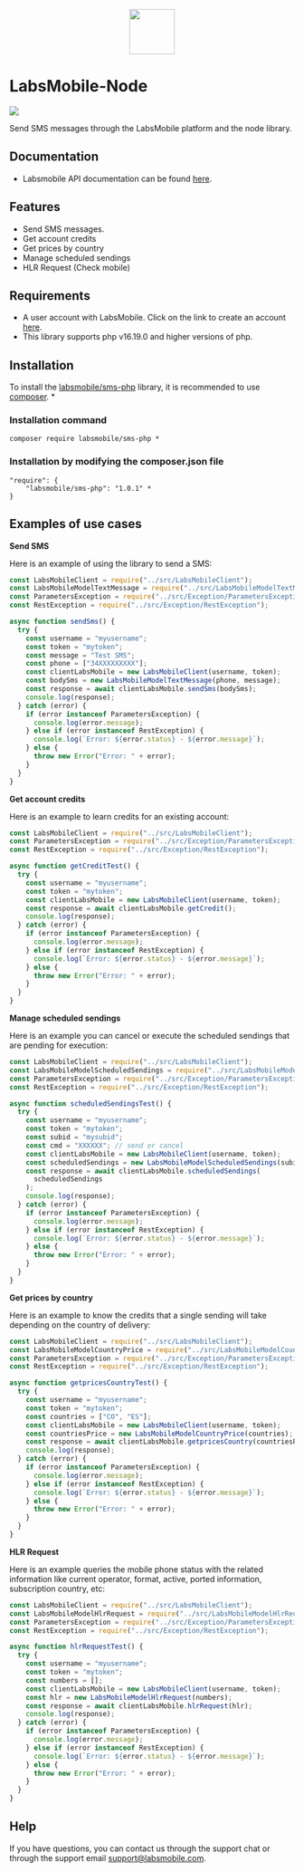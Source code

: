 <p align="center">
  <img src="https://avatars.githubusercontent.com/u/152215067?s=200&v=4" height="80">
</p>

# LabsMobile-Node

![](https://img.shields.io/badge/version-1.0.1-blue.svg)

Send SMS messages through the LabsMobile platform and the node library.

## Documentation

- Labsmobile API documentation can be found [here][apidocs].

## Features

- Send SMS messages.
- Get account credits
- Get prices by country
- Manage scheduled sendings
- HLR Request (Check mobile)

## Requirements

- A user account with LabsMobile. Click on the link to create an account [here][signUp].
- This library supports php v16.19.0 and higher versions of php.

## Installation

To install the [labsmobile/sms-php][packages] library, it is recommended to use [composer][getcomposer]. \*

### Installation command

```
composer require labsmobile/sms-php *
```

### Installation by modifying the composer.json file

```
"require": {
	"labsmobile/sms-php": "1.0.1" *
}
```

## Examples of use cases

**Send SMS**

Here is an example of using the library to send a SMS:

```javascript
const LabsMobileClient = require("../src/LabsMobileClient");
const LabsMobileModelTextMessage = require("../src/LabsMobileModelTextMessage");
const ParametersException = require("../src/Exception/ParametersException");
const RestException = require("../src/Exception/RestException");

async function sendSms() {
  try {
    const username = "myusername";
    const token = "mytoken";
    const message = "Test SMS";
    const phone = ["34XXXXXXXXX"];
    const clientLabsMobile = new LabsMobileClient(username, token);
    const bodySms = new LabsMobileModelTextMessage(phone, message);
    const response = await clientLabsMobile.sendSms(bodySms);
    console.log(response);
  } catch (error) {
    if (error instanceof ParametersException) {
      console.log(error.message);
    } else if (error instanceof RestException) {
      console.log(`Error: ${error.status} - ${error.message}`);
    } else {
      throw new Error("Error: " + error);
    }
  }
}
```

**Get account credits**

Here is an example to learn credits for an existing account:

```javascript
const LabsMobileClient = require("../src/LabsMobileClient");
const ParametersException = require("../src/Exception/ParametersException");
const RestException = require("../src/Exception/RestException");

async function getCreditTest() {
  try {
    const username = "myusername";
    const token = "mytoken";
    const clientLabsMobile = new LabsMobileClient(username, token);
    const response = await clientLabsMobile.getCredit();
    console.log(response);
  } catch (error) {
    if (error instanceof ParametersException) {
      console.log(error.message);
    } else if (error instanceof RestException) {
      console.log(`Error: ${error.status} - ${error.message}`);
    } else {
      throw new Error("Error: " + error);
    }
  }
}
```

**Manage scheduled sendings**

Here is an example you can cancel or execute the scheduled sendings that are pending for execution:

```javascript
const LabsMobileClient = require("../src/LabsMobileClient");
const LabsMobileModelScheduledSendings = require("../src/LabsMobileModelScheduledSendings");
const ParametersException = require("../src/Exception/ParametersException");
const RestException = require("../src/Exception/RestException");

async function scheduledSendingsTest() {
  try {
    const username = "myusername";
    const token = "mytoken";
    const subid = "mysubid";
    const cmd = "XXXXXX"; // send or cancel
    const clientLabsMobile = new LabsMobileClient(username, token);
    const scheduledSendings = new LabsMobileModelScheduledSendings(subid, cmd);
    const response = await clientLabsMobile.scheduledSendings(
      scheduledSendings
    );
    console.log(response);
  } catch (error) {
    if (error instanceof ParametersException) {
      console.log(error.message);
    } else if (error instanceof RestException) {
      console.log(`Error: ${error.status} - ${error.message}`);
    } else {
      throw new Error("Error: " + error);
    }
  }
}
```

**Get prices by country**

Here is an example to know the credits that a single sending will take depending on the country of delivery:

```javascript
const LabsMobileClient = require("../src/LabsMobileClient");
const LabsMobileModelCountryPrice = require("../src/LabsMobileModelCountryPrice");
const ParametersException = require("../src/Exception/ParametersException");
const RestException = require("../src/Exception/RestException");

async function getpricesCountryTest() {
  try {
    const username = "myusername";
    const token = "mytoken";
    const countries = ["CO", "ES"];
    const clientLabsMobile = new LabsMobileClient(username, token);
    const countriesPrice = new LabsMobileModelCountryPrice(countries);
    const response = await clientLabsMobile.getpricesCountry(countriesPrice);
    console.log(response);
  } catch (error) {
    if (error instanceof ParametersException) {
      console.log(error.message);
    } else if (error instanceof RestException) {
      console.log(`Error: ${error.status} - ${error.message}`);
    } else {
      throw new Error("Error: " + error);
    }
  }
}
```

**HLR Request**

Here is an example queries the mobile phone status with the related information like current operator, format, active, ported information, subscription country, etc:

```javascript
const LabsMobileClient = require("../src/LabsMobileClient");
const LabsMobileModelHlrRequest = require("../src/LabsMobileModelHlrRequest");
const ParametersException = require("../src/Exception/ParametersException");
const RestException = require("../src/Exception/RestException");

async function hlrRequestTest() {
  try {
    const username = "myusername";
    const token = "mytoken";
    const numbers = [];
    const clientLabsMobile = new LabsMobileClient(username, token);
    const hlr = new LabsMobileModelHlrRequest(numbers);
    const response = await clientLabsMobile.hlrRequest(hlr);
    console.log(response);
  } catch (error) {
    if (error instanceof ParametersException) {
      console.log(error.message);
    } else if (error instanceof RestException) {
      console.log(`Error: ${error.status} - ${error.message}`);
    } else {
      throw new Error("Error: " + error);
    }
  }
}
```

## Help

If you have questions, you can contact us through the support chat or through the support email support@labsmobile.com.

[apidocs]: https://apidocs.labsmobile.com/
[signUp]: https://www.labsmobile.com/en/signup
[packages]: https://packagist.org/packages/labsmobile/sms-php
[getcomposer]: https://getcomposer.org/
[getcomposerdownload]: https://getcomposer.org/download/
